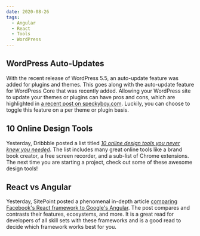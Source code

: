 ```yaml
---
date: 2020-08-26
tags:
  - Angular
  - React
  - Tools
  - WordPress
---
```


## WordPress Auto-Updates

With the recent release of WordPress 5.5, an auto-update feature was added for plugins and themes. This goes along with the auto-update feature for WordPress Core that was recently added. Allowing your WordPress site to update your themes or plugins can have pros and cons, which are highlighted in [a recent post on speckyboy.com](https://speckyboy.com/should-you-use-wordpress-auto-updates/). Luckily, you can choose to toggle this feature on a per theme or plugin basis.

## 10 Online Design Tools

Yesterday, Dribbble posted a list titled _[10 online design tools you never knew you needed](https://dribbble.com/stories/2020/08/24/online-graphic-web-design-tools)_. The list includes many great online tools like a brand book creator, a free screen recorder, and a sub-list of Chrome extensions. The next time you are starting a project, check out some of these awesome design tools!

## React vs Angular

Yesterday, SitePoint posted a phenomenal in-depth article [comparing Facebook's React framework to Google's Angular](https://www.sitepoint.com/react-vs-angular/). The post compares and contrasts their features, ecosystems, and more. It is a great read for developers of all skill sets with these frameworks and is a good read to decide which framework works best for you.
